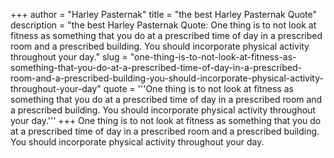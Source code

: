 +++
author = "Harley Pasternak"
title = "the best Harley Pasternak Quote"
description = "the best Harley Pasternak Quote: One thing is to not look at fitness as something that you do at a prescribed time of day in a prescribed room and a prescribed building. You should incorporate physical activity throughout your day."
slug = "one-thing-is-to-not-look-at-fitness-as-something-that-you-do-at-a-prescribed-time-of-day-in-a-prescribed-room-and-a-prescribed-building-you-should-incorporate-physical-activity-throughout-your-day"
quote = '''One thing is to not look at fitness as something that you do at a prescribed time of day in a prescribed room and a prescribed building. You should incorporate physical activity throughout your day.'''
+++
One thing is to not look at fitness as something that you do at a prescribed time of day in a prescribed room and a prescribed building. You should incorporate physical activity throughout your day.
